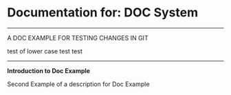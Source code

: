 # Documentation for: DOC System

---

A DOC EXAMPLE FOR TESTING CHANGES IN GIT

test of lower case test test

---

**Introduction to Doc Example**

Second Example of a description for Doc Example
